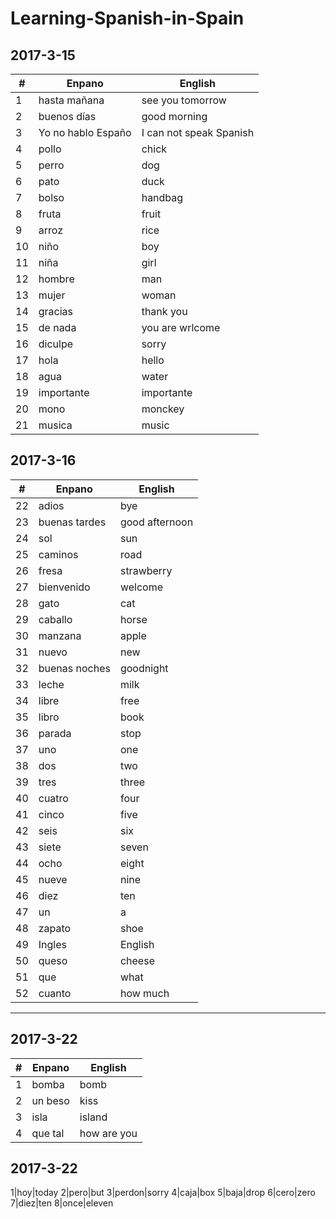 # Learning-Spanish-in-Spain
2017-3-15
---

#|Enpano|English
-|-|-|
1|hasta mañana|see you tomorrow
2|buenos días|good morning
3|Yo no hablo Españo|I can not speak Spanish
4|pollo|chick
5|perro|dog
6|pato|duck
7|bolso|handbag
8|fruta|fruit
9|arroz|rice
10|niño|boy
11|niña|girl
12|hombre|man
13|mujer|woman
14|gracias|thank you
15|de nada|you are wrlcome
16|diculpe|sorry
17|hola|hello
18|agua|water
19|importante|importante
20|mono|monckey
21|musica|music


2017-3-16
---

#|Enpano|English
-|-|-|
22|adios|bye
23|buenas tardes|good afternoon
24|sol|sun
25|caminos|road
26|fresa|strawberry
27|bienvenido|welcome
28|gato|cat
29|caballo|horse
30|manzana|apple
31|nuevo|new
32|buenas noches|goodnight
33|leche|milk
34|libre|free
35|libro|book
36|parada|stop
37|uno|one
38|dos|two
39|tres|three
40|cuatro|four
41|cinco|five
42|seis|six
43|siete|seven
44|ocho|eight
45|nueve|nine
46|diez|ten
47|un|a
48|zapato|shoe
49|Ingles|English
50|queso|cheese
51|que|what
52|cuanto|how much
---

2017-3-22
---


#|Enpano|English
-|-|-|
1|bomba|bomb
2|un beso|kiss
3|isla|island
4|que tal|how are you


2017-3-22
---


1|hoy|today
2|pero|but
3|perdon|sorry
4|caja|box
5|baja|drop
6|cero|zero
7|diez|ten
8|once|eleven
